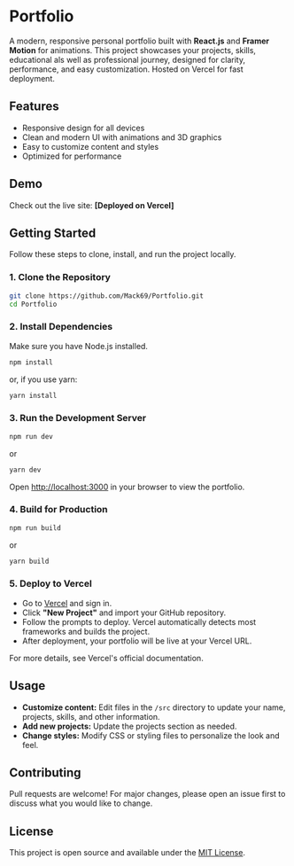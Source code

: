 # Portfolio

A modern, responsive personal portfolio built with **React.js** and **Framer Motion** for animations. This project showcases your projects, skills, educational als well as professional journey, designed for clarity, performance, and easy customization. Hosted on Vercel for fast deployment.

## Features

- Responsive design for all devices
- Clean and modern UI with animations and 3D graphics
- Easy to customize content and styles
- Optimized for performance

## Demo

Check out the live site: **[Deployed on Vercel]**

## Getting Started

Follow these steps to clone, install, and run the project locally.

### 1. Clone the Repository

```bash
git clone https://github.com/Mack69/Portfolio.git
cd Portfolio
```

### 2. Install Dependencies

Make sure you have Node.js installed.

```bash
npm install
```
or, if you use yarn:
```bash
yarn install
```

### 3. Run the Development Server

```bash
npm run dev
```
or
```bash
yarn dev
```

Open [http://localhost:3000](http://localhost:3000) in your browser to view the portfolio.

### 4. Build for Production

```bash
npm run build
```
or
```bash
yarn build
```

### 5. Deploy to Vercel

- Go to [Vercel](https://vercel.com/) and sign in.
- Click **"New Project"** and import your GitHub repository.
- Follow the prompts to deploy. Vercel automatically detects most frameworks and builds the project.
- After deployment, your portfolio will be live at your Vercel URL.

For more details, see Vercel's official documentation.

## Usage

- **Customize content:** Edit files in the `/src` directory to update your name, projects, skills, and other information.
- **Add new projects:** Update the projects section as needed.
- **Change styles:** Modify CSS or styling files to personalize the look and feel.

## Contributing

Pull requests are welcome! For major changes, please open an issue first to discuss what you would like to change.

## License

This project is open source and available under the [MIT License](LICENSE).
